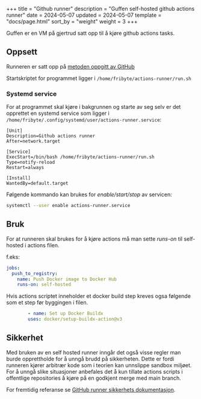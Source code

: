 +++
title = "Github runner"
description = "Guffen self-hosted github actions runner"
date = 2024-05-07
updated = 2024-05-07
template = "docs/page.html"
sort_by = "weight"
weight = 3
+++

Guffen er en VM på gjertrud satt opp til å kjøre github actions tasks.

## Oppsett
Runneren er satt opp på [metoden oppgitt av GitHub](https://docs.github.com/en/actions/hosting-your-own-runners/managing-self-hosted-runners/adding-self-hosted-runners#adding-a-self-hosted-runner-to-a-repository)

Startskriptet for programmet ligger i `/home/fribyte/actions-runner/run.sh`

### Systemd service
For at programmet skal kjøre i bakgrunnen og starte av seg selv er det opprettet en systemd service som ligger i `/home/fribyte/.config/systemd/user/actions-runner.service`:

```
[Unit]
Description=Github actions runner
After=network.target

[Service]
ExecStart=/bin/bash /home/fribyte/actions-runner/run.sh
Type=notify-reload
Restart=always

[Install]
WantedBy=default.target
```

Følgende kommando kan brukes for *enable/start/stop* av servicen:
```bash
systemctl --user enable actions-runner.service
```

## Bruk
For at runneren skal brukes for å kjøre actions må man sette *runs-on* til self-hosted i actions filen.

 f.eks:
```yaml
jobs:
  push_to_registry:
    name: Push Docker image to Docker Hub
    runs-on: self-hosted
```

Hvis actions scriptet inneholder et docker build step kreves ogsa følgende som et step før byggingen i filen.
```yaml
        - name: Set up Docker Buildx
        uses: docker/setup-buildx-action@v3
```

## Sikkerhet
Med bruken av en self hosted runner inngår det også visse regler man burde opprettholde for å unngå brudd på sikkerheten. Dette er fordi runneren kjører arbitrær kode som i teorien kan unnslippe sandbox miljøet. For å unngå slike situasjoner anbefales det å kun tillate actions scripts i offentlige repositories å kjøre på en godkjent merge med main branch.

For fremtidig referanse se [GitHub runner sikkerhets dokumentasjon](https://docs.github.com/en/actions/hosting-your-own-runners/managing-self-hosted-runners/about-self-hosted-runners#self-hosted-runner-security).
